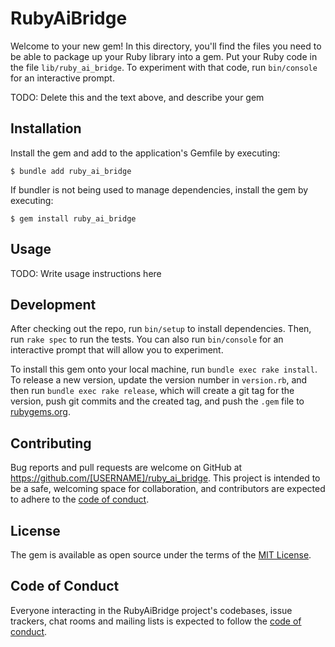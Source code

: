 # RubyAiBridge

Welcome to your new gem! In this directory, you'll find the files you need to be able to package up your Ruby library into a gem. Put your Ruby code in the file `lib/ruby_ai_bridge`. To experiment with that code, run `bin/console` for an interactive prompt.

TODO: Delete this and the text above, and describe your gem

## Installation

Install the gem and add to the application's Gemfile by executing:

    $ bundle add ruby_ai_bridge

If bundler is not being used to manage dependencies, install the gem by executing:

    $ gem install ruby_ai_bridge

## Usage

TODO: Write usage instructions here

## Development

After checking out the repo, run `bin/setup` to install dependencies. Then, run `rake spec` to run the tests. You can also run `bin/console` for an interactive prompt that will allow you to experiment.

To install this gem onto your local machine, run `bundle exec rake install`. To release a new version, update the version number in `version.rb`, and then run `bundle exec rake release`, which will create a git tag for the version, push git commits and the created tag, and push the `.gem` file to [rubygems.org](https://rubygems.org).

## Contributing

Bug reports and pull requests are welcome on GitHub at https://github.com/[USERNAME]/ruby_ai_bridge. This project is intended to be a safe, welcoming space for collaboration, and contributors are expected to adhere to the [code of conduct](https://github.com/[USERNAME]/ruby_ai_bridge/blob/master/CODE_OF_CONDUCT.md).

## License

The gem is available as open source under the terms of the [MIT License](https://opensource.org/licenses/MIT).

## Code of Conduct

Everyone interacting in the RubyAiBridge project's codebases, issue trackers, chat rooms and mailing lists is expected to follow the [code of conduct](https://github.com/[USERNAME]/ruby_ai_bridge/blob/master/CODE_OF_CONDUCT.md).
